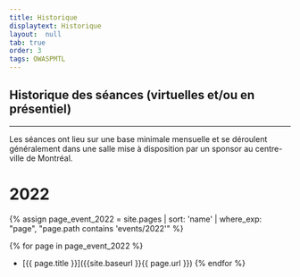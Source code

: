 ```yaml
---
title: Historique
displaytext: Historique
layout:  null
tab: true
order: 3
tags: OWASPMTL
---
```


## **Historique des séances (virtuelles et/ou en présentiel)**
-------------------------------------------------------------------
Les séances ont lieu sur une base minimale mensuelle et se déroulent généralement dans une salle mise à disposition par un sponsor au centre-ville de Montréal.

# 2022

{% assign page_event_2022 = site.pages | sort: 'name' | where_exp: "page", "page.path contains 'events/2022'" %}

{% for page in page_event_2022 %}
* [{{ page.title }}]({{site.baseurl }}{{ page.url }})
{% endfor %}

<br>
<br>
